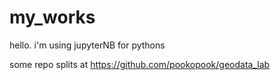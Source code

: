 # my_works
hello.
i'm using jupyterNB for pythons

some repo splits at https://github.com/pookopook/geodata_lab
